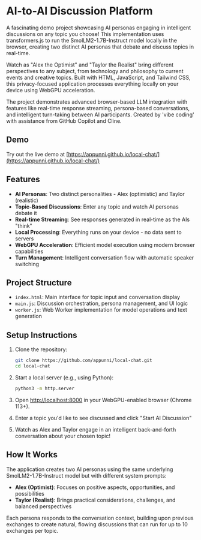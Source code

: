 # AI-to-AI Discussion Platform

A fascinating demo project showcasing AI personas engaging in intelligent discussions on any topic you choose! This implementation uses transformers.js to run the SmolLM2-1.7B-Instruct model locally in the browser, creating two distinct AI personas that debate and discuss topics in real-time.

Watch as "Alex the Optimist" and "Taylor the Realist" bring different perspectives to any subject, from technology and philosophy to current events and creative topics. Built with HTML, JavaScript, and Tailwind CSS, this privacy-focused application processes everything locally on your device using WebGPU acceleration.

The project demonstrates advanced browser-based LLM integration with features like real-time response streaming, persona-based conversations, and intelligent turn-taking between AI participants. Created by 'vibe coding' with assistance from GitHub Copilot and Cline.

## Demo
Try out the live demo at [https://appunni.github.io/local-chat/](https://appunni.github.io/local-chat/)

## Features
- **AI Personas**: Two distinct personalities - Alex (optimistic) and Taylor (realistic)
- **Topic-Based Discussions**: Enter any topic and watch AI personas debate it
- **Real-time Streaming**: See responses generated in real-time as the AIs "think"
- **Local Processing**: Everything runs on your device - no data sent to servers
- **WebGPU Acceleration**: Efficient model execution using modern browser capabilities
- **Turn Management**: Intelligent conversation flow with automatic speaker switching

## Project Structure
- `index.html`: Main interface for topic input and conversation display
- `main.js`: Discussion orchestration, persona management, and UI logic
- `worker.js`: Web Worker implementation for model operations and text generation

## Setup Instructions
1. Clone the repository:
   ```bash
   git clone https://github.com/appunni/local-chat.git
   cd local-chat
   ```

2. Start a local server (e.g., using Python):
   ```bash
   python3 -m http.server
   ```

3. Open [http://localhost:8000](http://localhost:8000) in your WebGPU-enabled browser (Chrome 113+).

4. Enter a topic you'd like to see discussed and click "Start AI Discussion"

5. Watch as Alex and Taylor engage in an intelligent back-and-forth conversation about your chosen topic!

## How It Works
The application creates two AI personas using the same underlying SmolLM2-1.7B-Instruct model but with different system prompts:

- **Alex (Optimist)**: Focuses on positive aspects, opportunities, and possibilities
- **Taylor (Realist)**: Brings practical considerations, challenges, and balanced perspectives

Each persona responds to the conversation context, building upon previous exchanges to create natural, flowing discussions that can run for up to 10 exchanges per topic.
